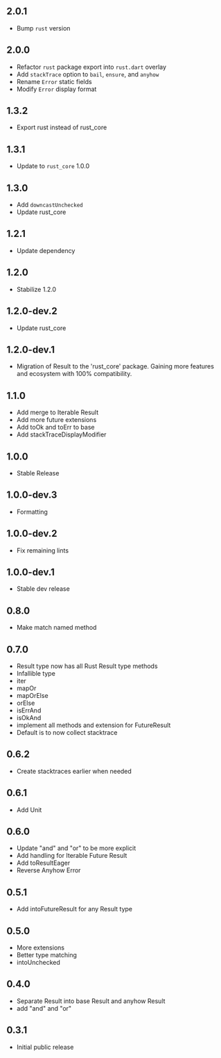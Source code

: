 ## 2.0.1

- Bump `rust` version

## 2.0.0

* Refactor `rust` package export into `rust.dart` overlay
* Add `stackTrace` option to `bail`, `ensure`, and `anyhow`
* Rename `Error` static fields
* Modify `Error` display format

## 1.3.2

* Export rust instead of rust_core

## 1.3.1

* Update to `rust_core` 1.0.0

## 1.3.0

* Add `downcastUnchecked`
* Update rust_core

## 1.2.1

* Update dependency

## 1.2.0

* Stabilize 1.2.0  

## 1.2.0-dev.2

* Update rust_core

## 1.2.0-dev.1

* Migration of Result to the 'rust_core' package. Gaining more features and ecosystem with 100% compatibility.

## 1.1.0

* Add merge to Iterable Result
* Add more future extensions
* Add toOk and toErr to base
* Add stackTraceDisplayModifier

## 1.0.0

* Stable Release

## 1.0.0-dev.3

* Formatting

## 1.0.0-dev.2

* Fix remaining lints

## 1.0.0-dev.1

* Stable dev release

## 0.8.0

* Make match named method

## 0.7.0

* Result type now has all Rust Result type methods
* Infallible type
* iter
* mapOr
* mapOrElse
* orElse
* isErrAnd
* isOkAnd
* implement all methods and extension for FutureResult
* Default is to now collect stacktrace

## 0.6.2

* Create stacktraces earlier when needed

## 0.6.1

* Add Unit

## 0.6.0

* Update "and" and "or" to be more explicit
* Add handling for Iterable Future Result
* Add toResultEager
* Reverse Anyhow Error

## 0.5.1

* Add intoFutureResult for any Result type

## 0.5.0

* More extensions
* Better type matching
* intoUnchecked

## 0.4.0

* Separate Result into base Result and anyhow Result
* add "and" and "or"

## 0.3.1

* Initial public release